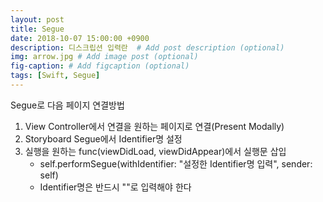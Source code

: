```yaml
---
layout: post
title: Segue
date: 2018-10-07 15:00:00 +0900
description: 디스크립션 입력란  # Add post description (optional)
img: arrow.jpg # Add image post (optional)
fig-caption: # Add figcaption (optional)
tags: [Swift, Segue]
---
```


Segue로 다음 페이지 연결방법
1. View Controller에서 연결을 원하는 페이지로 연결(Present Modally)
2. Storyboard Segue에서 Identifier명 설정
3. 실행을 원하는 func(viewDidLoad, viewDidAppear)에서 실행문 삽입
    - self.performSegue(withIdentifier: "설정한 Identifier명 입력", sender: self)
    - Identifier명은 반드시 ""로 입력해야 한다
